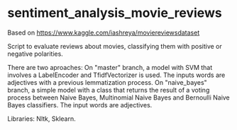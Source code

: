 # sentiment_analysis_movie_reviews

Based on https://www.kaggle.com/iashreya/moviereviewsdataset

Script to evaluate reviews about movies, classifying them with positive or negative polarities.

There are two aproaches: 
On "master" branch, a model with SVM that involves a LabelEncoder and TfidfVectorizer is used. The inputs words are adjectives with a previous lemmatization process.
On "naive_bayes" branch, a simple model with a class that returns the result of a voting process between Naive Bayes, Multinomial Naive Bayes and Bernoulli Naive Bayes classifiers. The input words are adjectives.

Libraries: Nltk, Sklearn.
